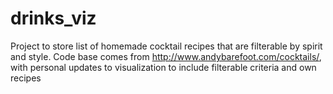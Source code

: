 # drinks_viz

Project to store list of homemade cocktail recipes that are filterable by spirit and style. Code base comes from http://www.andybarefoot.com/cocktails/, with personal updates to visualization to include filterable criteria and own recipes

